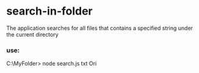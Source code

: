 # search-in-folder
The application searches for all files that contains a specified string under the current directory

### use:
C:\MyFolder&gt; node search.js txt Ori
